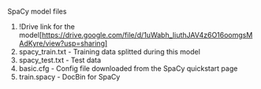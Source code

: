 SpaCy model files
1. !Drive link for the model[https://drive.google.com/file/d/1uWabh_IiuthJAV4z6O16oomgsMAdKyre/view?usp=sharing]
2. spacy_train.txt - Training data splitted during this model
3. spacy_test.txt - Test data
4. basic.cfg - Config file downloaded from the SpaCy quickstart page
5. train.spacy - DocBin for SpaCy
